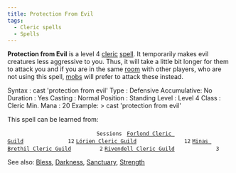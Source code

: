 ```yaml
---
title: Protection From Evil
tags:
  - Cleric spells
  - Spells
---
```

**Protection from Evil** is a level 4 [cleric](cleric "wikilink")
[spell](spell "wikilink"). It temporarily makes evil creatures less
aggressive to you. Thus, it will take a little bit longer for them to
attack you and if you are in the same [room](room "wikilink") with other
players, who are not using this spell, [mobs](mob "wikilink") will
prefer to attack these instead.

Syntax : cast 'protection from evil' Type : Defensive Accumulative: No
Duration : Yes Casting : Normal Position : Standing Level : Level 4
Class : Cleric Min. Mana : 20 Example: \> cast 'protection from evil'

This spell can be learned from:

`                            Sessions `
[`Forlond Cleric Guild`](Forlond_Cleric_Guild "wikilink")`              12`
[`Lórien Cleric Guild`](Lórien_Cleric_Guild "wikilink")`               12`
[`Minas Brethil Cleric Guild`](Minas_Brethil_Cleric_Guild "wikilink")`         2`
[`Rivendell Cleric Guild`](Rivendell_Cleric_Guild "wikilink")`             3`

See also: [Bless](Bless "wikilink"), [Darkness](Darkness "wikilink"),
[Sanctuary](Sanctuary "wikilink"), [Strength](Strength_Spell "wikilink")
